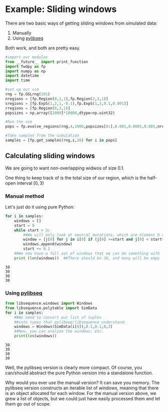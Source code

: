 
# Example: Sliding windows

There are two basic ways of getting sliding windows from simulated data:

1.  Manually
2.  Using [pylibseq](https://github.com/molpopgen/pylibseq)

Both work, and both are pretty easy.




```python
#import our modules
from __future__ import print_function
import fwdpy as fp
import numpy as np
import datetime
import time
```


```python
#set up our sim
rng = fp.GSLrng(101)
nregions = [fp.Region(0,1,1),fp.Region(2,3,1)]
sregions = [fp.ExpS(1,2,1,-0.1),fp.ExpS(1,2,0.1,0.001)]
rregions = [fp.Region(0,3,1)]
popsizes = np.array([1000]*10000,dtype=np.uint32)
```


```python
#Run the sim
pops = fp.evolve_regions(rng,4,1000,popsizes[0:],0.001,0.0001,0.001,nregions,sregions,rregions)
```


```python
#Take samples from the simulation
samples = [fp.get_samples(rng,i,20) for i in pops]
```

## Calculating sliding windows

We are going to want non-overlapping widwos of size 0.1.

One thing to keep track of is the total size of our region, which is the half-open interval $[0,3)$

### Manual method

Let's just do it using pure Python:


```python
for i in samples:
    windows = []
    start = 0
    while start < 3:
        ##We will only look at neutral mutations, which are element 0 of each sampl
        window = [j[0] for j in i[0] if (j[0] >=start and j[0] < start+0.1)]
        windows.append(window)
        start += 0.1
    ##We now have a full set of windows that we can do something with
    print (len(windows))  ##There should be 30, and many will be empy
```

    30
    30
    30
    30


### Using [pylibseq](https://github.com/molpopgen/pylibseq)


```python
from libsequence.windows import Windows
from libsequence.polytable import SimData
for i in samples:
    ##We need to convert our list of tuples
    ##into types that pylibseq/libsequence understand:
    windows = Windows(SimData(i[0]),0.1,0.1,0,3)
    ##Now, you can analyze the windows, etc.
    print(len(windows))
```

    30
    30
    30
    30


Well, the pylibseq version is clearly more compact.  Of course, you can/should abstract the pure Python version into a standalone function.

Why would you ever use the manual version?  It can save you memory.  The pylibseq version constructs an iterable list of windows, meaning that there is an object allocated for each window.  For the manual version above, we grew a list of objects, but we could just have easily processed them and let them go out of scope.
